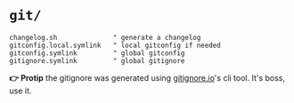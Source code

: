 # `git/`

```
changelog.sh              " generate a changelog
gitconfig.local.symlink   " local gitconfig if needed
gitconfig.symlink         " global gitconfig
gitignore.symlink         " global gitignore
```

**👉 Protip** the gitignore was generated using [gitignore.io](gitignore.io)'s cli tool. It's boss, use it.
